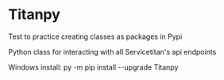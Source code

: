 # Titanpy

Test to practice creating classes as packages in Pypi

Python class for interacting with all Servicetitan's api endpoints

Windows install:
py -m pip install --upgrade Titanpy
